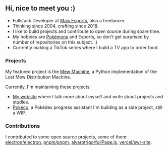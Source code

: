 ## Hi, nice to meet you :)

- Fullstack Developer at [Mais Esports](https://maisesports.com.br/), also a freelancer.
- Thinking since 2004, crafting since 2018.
- I like to build projects and contribute to open source during spare time.
- My hobbies are [Pokémons](https://github.com/guilherssousa/mew-machine) and Esports, so don't get surprised by number of repositories on this subject. :)
- Currently making a TikTok series where I build a TV app to order food.
 
### Projects

My featured project is the [Mew Machine](https://github.com/guilherssousa/mew-machine), a Python implementation of the Lost Mew Distribution Machine.

Currently, I'm maintaining these projects:
- [My website](https://guilherssousa.dev) where I talk more about myself and write about projects and studies.
- [Pokéco](https://github.com/guilherssousa/pokeco), a Pokédex progress assistant I'm building as a side project, still a WIP.

### Contributions

I contributed to some open source projects, some of them: [electron/electron](https://www.electronjs.org/pt), [pnpm/pnpm](https://pnpm.io/pt), [alvarotrigo/fullPage.js](https://github.com/alvarotrigo/fullPage.js), [vercel/swr-site](https://swr.vercel.app/pt-BR).
